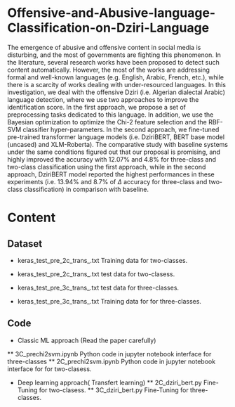 # Offensive-and-Abusive-language-Classification-on-Dziri-Language
The emergence of abusive and offensive content in social media is disturbing, and the most of governments are fighting this phenomenon. In the literature, several research works have been proposed to detect such content automatically. However, the most of the works are addressing formal and well-known languages (e.g. English, Arabic, French, etc.), while there is a scarcity of works dealing with under-resourced languages. In this investigation, we deal with the offensive Dziri (i.e. Algerian dialectal Arabic) language detection, where we use two approaches to improve the identification score. In the first approach,
  we propose a set of preprocessing tasks dedicated to this language. In addition, we use the Bayesian optimization to optimize the Chi-2 feature selection and the RBF-SVM classifier hyper-parameters. In the second approach, we fine-tuned pre-trained transformer language models (i.e. DziriBERT, BERT base model (uncased) and XLM-Roberta). The comparative study with baseline systems under the same conditions figured out that our proposal is promising, and highly improved the accuracy with 12.07\% and 4.8\% for three-class and two-class classification using the first approach, while in the second approach, DziriBERT model reported the highest performances in these experiments
  (i.e. 13.94\% and 8.7\% of $\Delta$ accuracy for three-class and two-class classification) in comparison with baseline.
# Content
 ## Dataset
 
* keras_test_pre_2c_trans_.txt Training data for two-classes.
* keras_test_pre_2c_trans_.txt test data for two-clasess.

* keras_test_pre_3c_trans_.txt test data for three-classes.
* keras_test_pre_3c_trans_.txt Training data for for three-classes.

 ## Code
 
* Classic ML approach (Read the paper carefully)

** 3C_prechi2svm.ipynb Python code in jupyter notebook interface for three-classes
** 2C_prechi2svm.ipynb Python code in jupyter notebook interface for for two-clasess.

* Deep learning approach( Transfert learning)
** 2C_dziri_bert.py Fine-Tuning for two-clasess.
** 3C_dziri_bert.py Fine-Tuning for three-classes.


